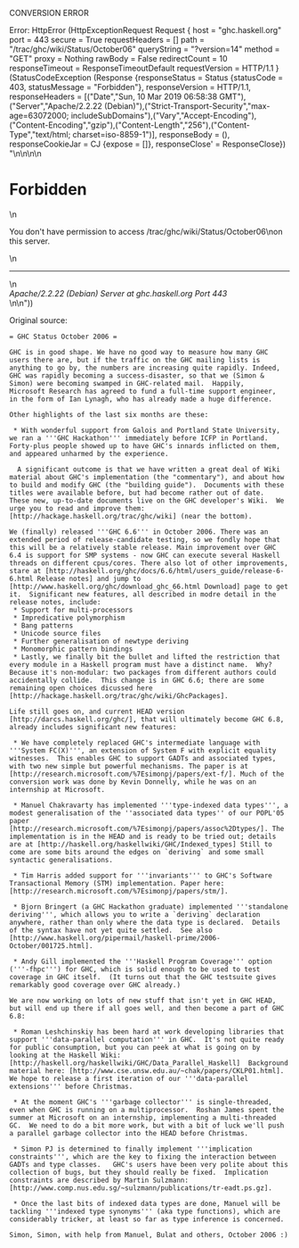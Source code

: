 CONVERSION ERROR

Error: HttpError (HttpExceptionRequest Request {
  host                 = "ghc.haskell.org"
  port                 = 443
  secure               = True
  requestHeaders       = []
  path                 = "/trac/ghc/wiki/Status/October06"
  queryString          = "?version=14"
  method               = "GET"
  proxy                = Nothing
  rawBody              = False
  redirectCount        = 10
  responseTimeout      = ResponseTimeoutDefault
  requestVersion       = HTTP/1.1
}
 (StatusCodeException (Response {responseStatus = Status {statusCode = 403, statusMessage = "Forbidden"}, responseVersion = HTTP/1.1, responseHeaders = [("Date","Sun, 10 Mar 2019 06:58:38 GMT"),("Server","Apache/2.2.22 (Debian)"),("Strict-Transport-Security","max-age=63072000; includeSubDomains"),("Vary","Accept-Encoding"),("Content-Encoding","gzip"),("Content-Length","256"),("Content-Type","text/html; charset=iso-8859-1")], responseBody = (), responseCookieJar = CJ {expose = []}, responseClose' = ResponseClose}) "<!DOCTYPE HTML PUBLIC \"-//IETF//DTD HTML 2.0//EN\">\n<html><head>\n<title>403 Forbidden</title>\n</head><body>\n<h1>Forbidden</h1>\n<p>You don't have permission to access /trac/ghc/wiki/Status/October06\non this server.</p>\n<hr>\n<address>Apache/2.2.22 (Debian) Server at ghc.haskell.org Port 443</address>\n</body></html>\n"))

Original source:

```trac
= GHC Status October 2006 =

GHC is in good shape. We have no good way to measure how many GHC
users there are, but if the traffic on the GHC mailing lists is
anything to go by, the numbers are increasing quite rapidly. Indeed,
GHC was rapidly becoming a success-disaster, so that we (Simon &
Simon) were becoming swamped in GHC-related mail.  Happily,
Microsoft Research has agreed to fund a full-time support engineer,
in the form of Ian Lynagh, who has already made a huge difference.

Other highlights of the last six months are these:

 * With wonderful support from Galois and Portland State University, we ran a '''GHC Hackathon''' immediately before ICFP in Portland.  Forty-plus people showed up to have GHC's innards inflicted on them, and appeared unharmed by the experience.

  A significant outcome is that we have written a great deal of Wiki material about GHC's implementation (the "commentary"), and about how to build and modify GHC (the "building guide").  Documents with these titles were available before, but had become rather out of date.  These new, up-to-date documents live on the GHC developer's Wiki.  We urge you to read and improve them:   [http://hackage.haskell.org/trac/ghc/wiki] (near the bottom).

We (finally) released '''GHC 6.6''' in October 2006. There was an extended period of release-candidate testing, so we fondly hope that this will be a relatively stable release. Main improvement over GHC 6.4 is support for SMP systems - now GHC can execute several Haskell threads on different cpus/cores. There also lot of other improvements, stare at [http://haskell.org/ghc/docs/6.6/html/users_guide/release-6-6.html Release notes] and jump to [http://www.haskell.org/ghc/download_ghc_66.html Download] page to get it.  Significant new features, all described in modre detail in the release notes, include:
 * Support for multi-processors
 * Impredicative polymorphism
 * Bang patterns
 * Unicode source files
 * Further generalisation of newtype deriving
 * Monomorphic pattern bindings
 * Lastly, we finally bit the bullet and lifted the restriction that every module in a Haskell program must have a distinct name.  Why?  Because it's non-modular: two packages from different authors could accidentally collide.  This change is in GHC 6.6; there are some remaining open choices dicussed here [http://hackage.haskell.org/trac/ghc/wiki/GhcPackages].

Life still goes on, and current HEAD version [http://darcs.haskell.org/ghc/], that will ultimately become GHC 6.8, already includes significant new features:

 * We have completely replaced GHC's intermediate language with '''System FC(X)''', an extension of System F with explicit equality witnesses.  This enables GHC to support GADTs and associated types, with two new simple but powerful mechanisms. The paper is at [http://research.microsoft.com/%7Esimonpj/papers/ext-f/]. Much of the conversion work was done by Kevin Donnelly, while he was on an internship at Microsoft.

 * Manuel Chakravarty has implemented '''type-indexed data types''', a modest generalisation of the ''associated data types'' of our POPL'05 paper  [http://research.microsoft.com/%7Esimonpj/papers/assoc%2Dtypes/]. The implementation is in the HEAD and is ready to be tried out; details are at [http://haskell.org/haskellwiki/GHC/Indexed_types] Still to come are some bits around the edges on `deriving` and some small syntactic generalisations.

 * Tim Harris added support for '''invariants''' to GHC's Software Transactional Memory (STM) implementation. Paper here: [http://research.microsoft.com/%7Esimonpj/papers/stm/].

 * Bjorn Bringert (a GHC Hackathon graduate) implemented '''standalone deriving''', which allows you to write a `deriving` declaration anywhere, rather than only where the data type is declared.  Details of the syntax have not yet quite settled.  See also [http://www.haskell.org/pipermail/haskell-prime/2006-October/001725.html].

 * Andy Gill implemented the '''Haskell Program Coverage''' option ('''-fhpc''') for GHC, which is solid enough to be used to test coverage in GHC itself.  (It turns out that the GHC testsuite gives remarkably good coverage over GHC already.)

We are now working on lots of new stuff that isn't yet in GHC HEAD, but will end up there if all goes well, and then become a part of GHC 6.8:

 * Roman Leshchinskiy has been hard at work developing libraries that support '''data-parallel computation''' in GHC.  It's not quite ready for public consumption, but you can peek at what is going on by looking at the Haskell Wiki: [http://haskell.org/haskellwiki/GHC/Data_Parallel_Haskell]  Background material here: [http://www.cse.unsw.edu.au/~chak/papers/CKLP01.html].  We hope to release a first iteration of our '''data-parallel extensions''' before Christmas.

 * At the moment GHC's '''garbage collector''' is single-threaded, even when GHC is running on a multiprocessor.  Roshan James spent the summer at Microsoft on an internship, implementing a multi-threaded GC.  We need to do a bit more work, but with a bit of luck we'll push a parallel garbage collector into the HEAD before Christmas.

 * Simon PJ is determined to finally implement '''implication constraints''', which are the key to fixing the interaction between GADTs and type classes.   GHC's users have been very polite about this collection of bugs, but they should really be fixed.  Implication constraints are described by Martin Sulzmann: [http://www.comp.nus.edu.sg/~sulzmann/publications/tr-eadt.ps.gz].

 * Once the last bits of indexed data types are done, Manuel will be tackling '''indexed type synonyms''' (aka type functions), which are considerably tricker, at least so far as type inference is concerned.

Simon, Simon, with help from Manuel, Bulat and others, October 2006 :)
```

